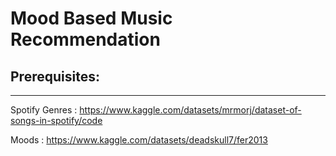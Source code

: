 # Mood Based Music Recommendation

## Prerequisites:

---

Spotify Genres : https://www.kaggle.com/datasets/mrmorj/dataset-of-songs-in-spotify/code

Moods : https://www.kaggle.com/datasets/deadskull7/fer2013
